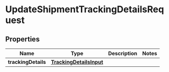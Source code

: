 
# UpdateShipmentTrackingDetailsRequest

## Properties
Name | Type | Description | Notes
------------ | ------------- | ------------- | -------------
**trackingDetails** | [**TrackingDetailsInput**](TrackingDetailsInput.md) |  | 



